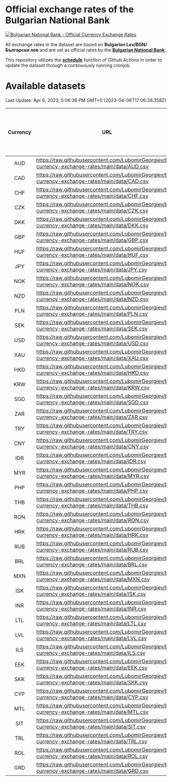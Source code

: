 # Official exchange rates of the Bulgarian National Bank

[![Bulgarian National Bank - Official Currency Exchange Rates](https://github.com/LubomirGeorgiev/bnb-currency-exchange-rates/actions/workflows/update-rates.yml/badge.svg?branch=main)](https://github.com/LubomirGeorgiev/bnb-currency-exchange-rates/actions/workflows/update-rates.yml)

All exchange rates in the dataset are based on **Bulgarian Lev/BGN/Български лев** and are set as official rates by the [**Bulgarian National Bank**](https://www.bnb.bg/Statistics/StExternalSector/StExchangeRates/StERForeignCurrencies/index.htm?toLang=_EN).

This repository utilizes the [**schedule**](https://docs.github.com/en/actions/reference/events-that-trigger-workflows) function of Github Actions in order to update the dataset through a continuously running cronjob.

# Available datasets

<!-- START LINKS (DO NOT EVER FU*ING DELETE THIS COMMENT FOR THE LOVE OF YOUR LIFE!!! IF YOU ARE CURIOS HOW IT WORKS, YOU CAN HAVE A LOOK AT ./src/updateReadme.ts) -->

Last Update: Apr 6, 2023, 5:06:36 PM GMT+0 (2023-04-06T17:06:36.358Z)

| Currency | URL                                                                                             | Number of records | Number of missing days that were filled in |
| :------: | ----------------------------------------------------------------------------------------------- | :---------------: | :----------------------------------------: |
|   AUD    | https://raw.githubusercontent.com/LubomirGeorgiev/bnb-currency-exchange-rates/main/data/AUD.csv |       8457        |                    2611                    |
|   CAD    | https://raw.githubusercontent.com/LubomirGeorgiev/bnb-currency-exchange-rates/main/data/CAD.csv |       8457        |                    2611                    |
|   CHF    | https://raw.githubusercontent.com/LubomirGeorgiev/bnb-currency-exchange-rates/main/data/CHF.csv |       8457        |                    2611                    |
|   CZK    | https://raw.githubusercontent.com/LubomirGeorgiev/bnb-currency-exchange-rates/main/data/CZK.csv |       8457        |                    2611                    |
|   DKK    | https://raw.githubusercontent.com/LubomirGeorgiev/bnb-currency-exchange-rates/main/data/DKK.csv |       8457        |                    2611                    |
|   GBP    | https://raw.githubusercontent.com/LubomirGeorgiev/bnb-currency-exchange-rates/main/data/GBP.csv |       8457        |                    2611                    |
|   HUF    | https://raw.githubusercontent.com/LubomirGeorgiev/bnb-currency-exchange-rates/main/data/HUF.csv |       8457        |                    2611                    |
|   JPY    | https://raw.githubusercontent.com/LubomirGeorgiev/bnb-currency-exchange-rates/main/data/JPY.csv |       8457        |                    2611                    |
|   NOK    | https://raw.githubusercontent.com/LubomirGeorgiev/bnb-currency-exchange-rates/main/data/NOK.csv |       8457        |                    2611                    |
|   NZD    | https://raw.githubusercontent.com/LubomirGeorgiev/bnb-currency-exchange-rates/main/data/NZD.csv |       8457        |                    2611                    |
|   PLN    | https://raw.githubusercontent.com/LubomirGeorgiev/bnb-currency-exchange-rates/main/data/PLN.csv |       8457        |                    2611                    |
|   SEK    | https://raw.githubusercontent.com/LubomirGeorgiev/bnb-currency-exchange-rates/main/data/SEK.csv |       8457        |                    2611                    |
|   USD    | https://raw.githubusercontent.com/LubomirGeorgiev/bnb-currency-exchange-rates/main/data/USD.csv |       8457        |                    2611                    |
|   XAU    | https://raw.githubusercontent.com/LubomirGeorgiev/bnb-currency-exchange-rates/main/data/XAU.csv |       8457        |                    2613                    |
|   HKD    | https://raw.githubusercontent.com/LubomirGeorgiev/bnb-currency-exchange-rates/main/data/HKD.csv |       8155        |                    2520                    |
|   KRW    | https://raw.githubusercontent.com/LubomirGeorgiev/bnb-currency-exchange-rates/main/data/KRW.csv |       8155        |                    2520                    |
|   SGD    | https://raw.githubusercontent.com/LubomirGeorgiev/bnb-currency-exchange-rates/main/data/SGD.csv |       8155        |                    2520                    |
|   ZAR    | https://raw.githubusercontent.com/LubomirGeorgiev/bnb-currency-exchange-rates/main/data/ZAR.csv |       8155        |                    2520                    |
|   TRY    | https://raw.githubusercontent.com/LubomirGeorgiev/bnb-currency-exchange-rates/main/data/TRY.csv |       6637        |                    2050                    |
|   CNY    | https://raw.githubusercontent.com/LubomirGeorgiev/bnb-currency-exchange-rates/main/data/CNY.csv |       6517        |                    2014                    |
|   IDR    | https://raw.githubusercontent.com/LubomirGeorgiev/bnb-currency-exchange-rates/main/data/IDR.csv |       6517        |                    2014                    |
|   MYR    | https://raw.githubusercontent.com/LubomirGeorgiev/bnb-currency-exchange-rates/main/data/MYR.csv |       6517        |                    2014                    |
|   PHP    | https://raw.githubusercontent.com/LubomirGeorgiev/bnb-currency-exchange-rates/main/data/PHP.csv |       6517        |                    2014                    |
|   THB    | https://raw.githubusercontent.com/LubomirGeorgiev/bnb-currency-exchange-rates/main/data/THB.csv |       6517        |                    2014                    |
|   RON    | https://raw.githubusercontent.com/LubomirGeorgiev/bnb-currency-exchange-rates/main/data/RON.csv |       6458        |                    1996                    |
|   HRK    | https://raw.githubusercontent.com/LubomirGeorgiev/bnb-currency-exchange-rates/main/data/HRK.csv |       6420        |                    1984                    |
|   RUB    | https://raw.githubusercontent.com/LubomirGeorgiev/bnb-currency-exchange-rates/main/data/RUB.csv |       6116        |                    1887                    |
|   BRL    | https://raw.githubusercontent.com/LubomirGeorgiev/bnb-currency-exchange-rates/main/data/BRL.csv |       5548        |                    1718                    |
|   MXN    | https://raw.githubusercontent.com/LubomirGeorgiev/bnb-currency-exchange-rates/main/data/MXN.csv |       5548        |                    1718                    |
|   ISK    | https://raw.githubusercontent.com/LubomirGeorgiev/bnb-currency-exchange-rates/main/data/ISK.csv |       5459        |                    1691                    |
|   INR    | https://raw.githubusercontent.com/LubomirGeorgiev/bnb-currency-exchange-rates/main/data/INR.csv |       5181        |                    1604                    |
|   LTL    | https://raw.githubusercontent.com/LubomirGeorgiev/bnb-currency-exchange-rates/main/data/LTL.csv |       5152        |                    1581                    |
|   LVL    | https://raw.githubusercontent.com/LubomirGeorgiev/bnb-currency-exchange-rates/main/data/LVL.csv |       4790        |                    1470                    |
|   ILS    | https://raw.githubusercontent.com/LubomirGeorgiev/bnb-currency-exchange-rates/main/data/ILS.csv |       4457        |                    1385                    |
|   EEK    | https://raw.githubusercontent.com/LubomirGeorgiev/bnb-currency-exchange-rates/main/data/EEK.csv |       3997        |                    1223                    |
|   SKK    | https://raw.githubusercontent.com/LubomirGeorgiev/bnb-currency-exchange-rates/main/data/SKK.csv |       2969        |                    911                     |
|   CYP    | https://raw.githubusercontent.com/LubomirGeorgiev/bnb-currency-exchange-rates/main/data/CYP.csv |       2905        |                    889                     |
|   MTL    | https://raw.githubusercontent.com/LubomirGeorgiev/bnb-currency-exchange-rates/main/data/MTL.csv |       2603        |                    798                     |
|   SIT    | https://raw.githubusercontent.com/LubomirGeorgiev/bnb-currency-exchange-rates/main/data/SIT.csv |       2541        |                    777                     |
|   TRL    | https://raw.githubusercontent.com/LubomirGeorgiev/bnb-currency-exchange-rates/main/data/TRL.csv |       1818        |                    559                     |
|   ROL    | https://raw.githubusercontent.com/LubomirGeorgiev/bnb-currency-exchange-rates/main/data/ROL.csv |       1697        |                    524                     |
|   GRD    | https://raw.githubusercontent.com/LubomirGeorgiev/bnb-currency-exchange-rates/main/data/GRD.csv |        359        |                    107                     |

<!-- END LINKS (DO NOT EVER FU*ING DELETE THIS COMMENT FOR THE LOVE OF YOUR LIFE!!! IF YOU ARE CURIOS HOW IT WORKS, YOU CAN HAVE A LOOK AT ./src/updateReadme.ts) -->
